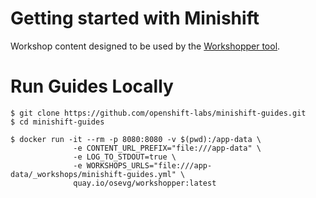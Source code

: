 # Getting started with Minishift

Workshop content designed to be used by the [Workshopper tool](https://github.com/osevg/workshopper).

# Run Guides Locally
```
$ git clone https://github.com/openshift-labs/minishift-guides.git
$ cd minishift-guides

$ docker run -it --rm -p 8080:8080 -v $(pwd):/app-data \
              -e CONTENT_URL_PREFIX="file:///app-data" \
              -e LOG_TO_STDOUT=true \
              -e WORKSHOPS_URLS="file:///app-data/_workshops/minishift-guides.yml" \
              quay.io/osevg/workshopper:latest 
```
